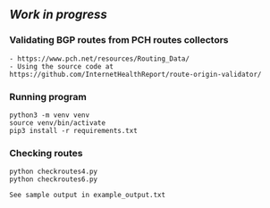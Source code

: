 
***Work in progress***
-

### Validating BGP routes from PCH routes collectors
    - https://www.pch.net/resources/Routing_Data/ 
    - Using the source code at https://github.com/InternetHealthReport/route-origin-validator/

### Running program
    python3 -m venv venv
    source venv/bin/activate
    pip3 install -r requirements.txt

### Checking routes
    python checkroutes4.py
    python checkroutes6.py

    See sample output in example_output.txt
